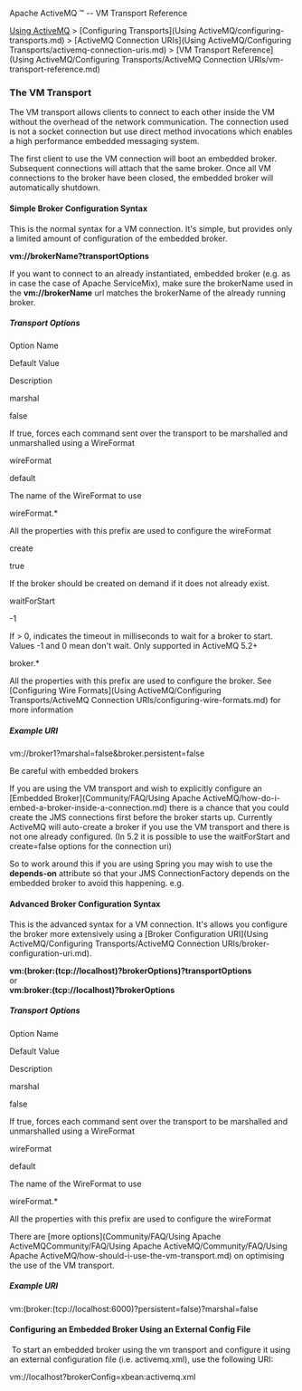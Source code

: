 Apache ActiveMQ ™ -- VM Transport Reference 

[Using ActiveMQ](using-activemq.md) > [Configuring Transports](Using ActiveMQ/configuring-transports.md) > [ActiveMQ Connection URIs](Using ActiveMQ/Configuring Transports/activemq-connection-uris.md) > [VM Transport Reference](Using ActiveMQ/Configuring Transports/ActiveMQ Connection URIs/vm-transport-reference.md)


### The VM Transport

The VM transport allows clients to connect to each other inside the VM without the overhead of the network communication. The connection used is not a socket connection but use direct method invocations which enables a high performance embedded messaging system.

The first client to use the VM connection will boot an embedded broker. Subsequent connections will attach that the same broker. Once all VM connections to the broker have been closed, the embedded broker will automatically shutdown.

#### Simple Broker Configuration Syntax

This is the normal syntax for a VM connection. It's simple, but provides only a limited amount of configuration of the embedded broker.

**vm://brokerName?transportOptions**

If you want to connect to an already instantiated, embedded broker (e.g. as in case the case of Apache ServiceMix), make sure the brokerName used in the **vm://brokerName** url matches the brokerName of the already running broker.

##### Transport Options

Option Name

Default Value

Description

marshal

false

If true, forces each command sent over the transport to be marshalled and unmarshalled using a WireFormat

wireFormat

default

The name of the WireFormat to use

wireFormat.*

All the properties with this prefix are used to configure the wireFormat

create

true

If the broker should be created on demand if it does not already exist.

waitForStart

-1

If > 0, indicates the timeout in milliseconds to wait for a broker to start. Values -1 and 0 mean don't wait. Only supported in ActiveMQ 5.2+

broker.*

All the properties with this prefix are used to configure the broker. See [Configuring Wire Formats](Using ActiveMQ/Configuring Transports/ActiveMQ Connection URIs/configuring-wire-formats.md) for more information

##### Example URI

vm://broker1?marshal=false&broker.persistent=false

Be careful with embedded brokers

If you are using the VM transport and wish to explicitly configure an [Embedded Broker](Community/FAQ/Using Apache ActiveMQ/how-do-i-embed-a-broker-inside-a-connection.md) there is a chance that you could create the JMS connections first before the broker starts up. Currently ActiveMQ will auto-create a broker if you use the VM transport and there is not one already configured. (In 5.2 it is possible to use the waitForStart and create=false options for the connection uri)

So to work around this if you are using Spring you may wish to use the **depends-on** attribute so that your JMS ConnectionFactory depends on the embedded broker to avoid this happening. e.g.

<bean id="broker" class="org.apache.activemq.xbean.BrokerFactoryBean">
    <property name="config" value="classpath:org/apache/activemq/xbean/activemq.xml" />
    <property name="start" value="true" />
  </bean>

  <bean id="connectionFactory" class="org.apache.activemq.ActiveMQConnectionFactory" depends-on="broker">
    <property name="brokerURL" value="vm://localhost"/>
  </bean>

#### Advanced Broker Configuration Syntax

This is the advanced syntax for a VM connection. It's allows you configure the broker more extensively using a [Broker Configuration URI](Using ActiveMQ/Configuring Transports/ActiveMQ Connection URIs/broker-configuration-uri.md).

**vm:(broker:(tcp://localhost)?brokerOptions)?transportOptions**  
or  
**vm:broker:(tcp://localhost)?brokerOptions**

##### Transport Options

Option Name

Default Value

Description

marshal

false

If true, forces each command sent over the transport to be marshalled and unmarshalled using a WireFormat

wireFormat

default

The name of the WireFormat to use

wireFormat.*

All the properties with this prefix are used to configure the wireFormat

There are [more options](Community/FAQ/Using Apache ActiveMQCommunity/FAQ/Using Apache ActiveMQ/Community/FAQ/Using Apache ActiveMQ/how-should-i-use-the-vm-transport.md) on optimising the use of the VM transport.

##### Example URI

vm:(broker:(tcp://localhost:6000)?persistent=false)?marshal=false

#### Configuring an Embedded Broker Using an External Config File

 To start an embedded broker using the vm transport and configure it using an external configuration file (i.e. activemq.xml), use the following URI:

 vm://localhost?brokerConfig=xbean:activemq.xml 


